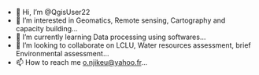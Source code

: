- 👋 Hi, I’m @QgisUser22
- 👀 I’m interested in Geomatics, Remote sensing, Cartography and capacity building...
- 🌱 I’m currently learning Data processing using softwares...
- 💞️ I’m looking to collaborate on LCLU, Water resources assessment, brief Environmental assessment...
- 📫 How to reach me o.njikeu@yahoo.fr...

<!---
QgisUser22/QgisUser22 is a ✨ special ✨ repository because its `README.md` (this file) appears on your GitHub profile.
You can click the Preview link to take a look at your changes.
--->
